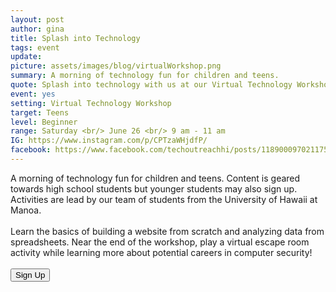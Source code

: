 ```yaml
---
layout: post
author: gina
title: Splash into Technology
tags: event
update:
picture: assets/images/blog/virtualWorkshop.png
summary: A morning of technology fun for children and teens.
quote: Splash into technology with us at our Virtual Technology Workshop!
event: yes
setting: Virtual Technology Workshop
target: Teens
level: Beginner
range: Saturday <br/> June 26 <br/> 9 am - 11 am
IG: https://www.instagram.com/p/CPTzaWHjdfP/
facebook: https://www.facebook.com/techoutreachhi/posts/118900097021175
---
```

A morning of technology fun for children and teens. Content is geared towards high school students but younger students may also sign up. Activities are lead by our team of students from the University of Hawaii at Manoa.
<br/>
<br/>
Learn the basics of building a website from scratch and analyzing data from spreadsheets. Near the end of the workshop, play a virtual escape room activity while learning more about potential careers in computer security!
<br/>
<br/>
<button type="button" name="button" onclick="window.open('http://bit.ly/torch-tech-workshop', '_blank')">Sign Up</button>
